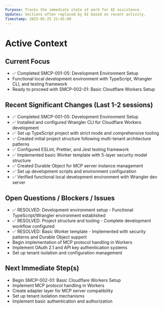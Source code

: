 ```yaml
---
Purpose: Tracks the immediate state of work for AI assistance.
Updates: Sections often replaced by AI based on recent activity.
Timestamp: 2025-05-25 21:45:00
---
```


# Active Context

## Current Focus
* ✅ Completed SMCP-001-05: Development Environment Setup
* Functional local development environment with TypeScript, Wrangler CLI, and testing framework
* Ready to proceed with SMCP-002-01: Basic Cloudflare Workers Setup

## Recent Significant Changes (Last 1-2 sessions)
* ✅ Completed SMCP-001-05: Development Environment Setup
* ✅ Installed and configured Wrangler CLI for Cloudflare Workers development
* ✅ Set up TypeScript project with strict mode and comprehensive tooling
* ✅ Created initial project structure following multi-tenant architecture patterns
* ✅ Configured ESLint, Prettier, and Jest testing framework
* ✅ Implemented basic Worker template with 5-layer security model structure
* ✅ Created Durable Object for MCP server instance management
* ✅ Set up development scripts and environment configuration
* ✅ Verified functional local development environment with Wrangler dev server

## Open Questions / Blockers / Issues
* ✅ RESOLVED: Development environment setup - Functional TypeScript/Wrangler environment established
* ✅ RESOLVED: Project structure and tooling - Complete development workflow configured
* ✅ RESOLVED: Basic Worker template - Implemented with security patterns and Durable Object support
* Begin implementation of MCP protocol handling in Workers
* Implement OAuth 2.1 and API key authentication systems
* Set up tenant isolation and configuration management

## Next Immediate Step(s)
* Begin SMCP-002-01: Basic Cloudflare Workers Setup
* Implement MCP protocol handling in Workers
* Create adapter layer for MCP server compatibility
* Set up tenant isolation mechanisms
* Implement basic authentication and authorization
